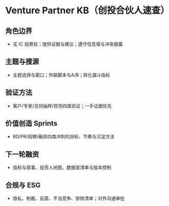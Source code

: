 # Venture Partner KB（创投合伙人速查）

## 角色边界

- 无 IC 投票权；提供证据与建议；遵守信息墙与冲突披露

## 主题与搜源

- 主题选择与窗口；外联脚本与A/B；转化漏斗指标

## 验证方法

- 客户/专家/合同抽样/现场四类验证；一手证据优先

## 价值创造 Sprints

- BD/PR/招聘/融资四类冲刺的目标、节奏与沉淀方法

## 下一轮融资

- 指标与叙事、投资人地图、数据室清单与版本控制

## 合规与 ESG

- 隐私、制裁、反腐、不当竞争、排除清单；对外沟通审批
